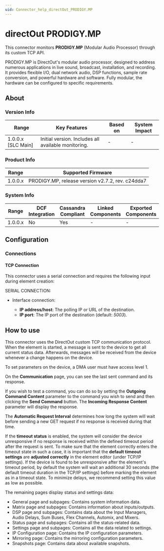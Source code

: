 ```yaml
---
uid: Connector_help_directOut_PRODIGY.MP
---
```


# directOut PRODIGY.MP

This connector monitors **PRODIGY.MP** (Modular Audio Processor) through its custom TCP API.

PRODIGY.MP is DirectOut's modular audio processor, designed to address numerous applications in live sound, broadcast, installation, and recording. It provides flexible I/O, dual network audio, DSP functions, sample rate conversion, and powerful hardware and software. Fully modular, the hardware can be configured to specific requirements.

## About

### Version Info

| Range              | Key Features                                        | Based on | System Impact |
|--------------------|-----------------------------------------------------|----------|---------------|
| 1.0.0.x [SLC Main] | Initial version. Includes all available monitoring. | -        | -             |

### Product Info

| Range     | Supported Firmware                                |
|-----------|---------------------------------------------------|
| 1.0.0.x   | PRODIGY.MP, release version v2.7.2, rev. c24dda7  |

### System Info

| Range     | DCF Integration     | Cassandra Compliant     | Linked Components     | Exported Components     |
|-----------|---------------------|-------------------------|-----------------------|-------------------------|
| 1.0.0.x   | No                  | Yes                     | -                     | -                       |

## Configuration

### Connections

#### TCP Connection

This connector uses a serial connection and requires the following input during element creation:

SERIAL CONNECTION:

- Interface connection:

  - **IP address/host**: The polling IP or URL of the destination.
  - **IP port**: The IP port of the destination (default: *5003*).

## How to use

This connector uses the DirectOut custom TCP communication protocol. When the element is started, a message is sent to the device to get all current status data. Afterwards, messages will be received from the device whenever a change happens on the device.

To set parameters on the device, a DMA user must have access level 1.

On the **Communication** page, you can see the last sent command and its response.

If you wish to test a command, you can do so by setting the **Outgoing Command Content** parameter to the command you wish to send and then clicking the **Send Command** button. The **Incoming Response Content** parameter will display the response.

The **Automatic Request Interval** determines how long the system will wait before sending a new GET request if no response is received during that time.

If the **timeout status** is enabled, the system will consider the device unresponsive if no response is received within the defined timeout period after the request is sent. To make sure that the element correctly enters the timeout state in such a case, it is important that the **default timeout settings** are **adjusted correctly** in the element editor (under TCP/IP settings). If the device is found to be unresponsive after the element's timeout period, by default the system will wait an additional 30 seconds (the default timeout duration in the TCP/IP settings) before marking the element as in a timeout state. To minimize delays, we recommend setting this value as low as possible.

The remaining pages display status and settings data:

- General page and subpages: Contains system information data.
- Matrix page and subpages: Contains information about inputs/outputs.
- DSP page and subpages: Contains data about the Input Managers, Audio Delays, Sum Buses, Flex Channels, Automix, and Mixers.
- Status page and subpages: Contains all the status-related data.
- Settings page and subpages: Contains all the data related to settings.
- IP Configuration page: Contains the IP configuration parameters.
- Mirroring page: Contains the mirroring configuration parameters.
- Snapshots page: Contains data about available snapshots.
